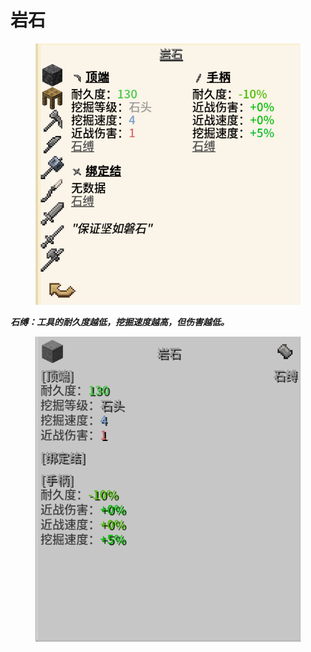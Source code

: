 # 岩石

<figure><img src="../../.gitbook/assets/190040.png" alt=""><figcaption></figcaption></figure>

_**石缚：工具的耐久度越低，挖掘速度越高，但伤害越低。**_

<figure><img src="../../.gitbook/assets/屏幕截图 2025-03-02 190458.png" alt=""><figcaption></figcaption></figure>

